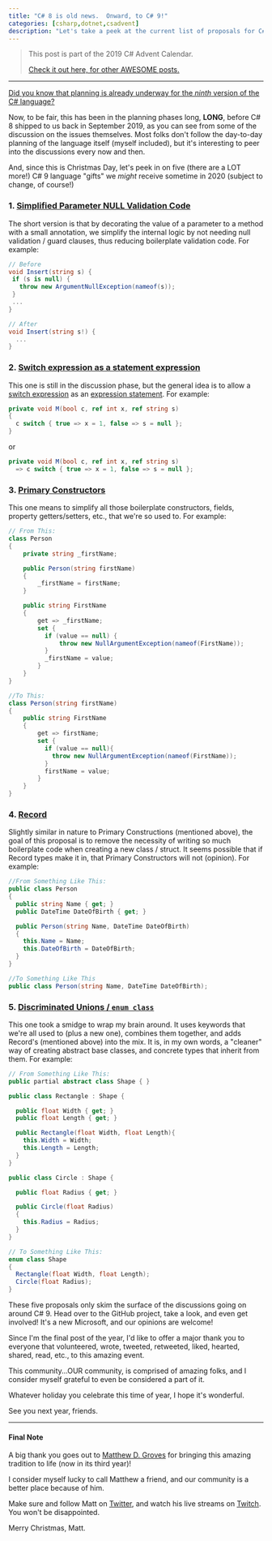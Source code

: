 ```yaml
---
title: "C# 8 is old news.  Onward, to C# 9!"
categories: [csharp,dotnet,csadvent]
description: "Let's take a peek at the current list of proposals for C# 9!"
---
```


> This post is part of the 2019 C# Advent Calendar.  
>
> [Check it out here, for other AWESOME posts.](http://csadvent.christmas)

---

[Did you know that planning is already underway for the *ninth* version of the C# language?](https://github.com/dotnet/csharplang/milestone/15)

Now, to be fair, this has been in the planning phases long, **LONG**, before C# 8 shipped to us back in September 2019, as you can see from some of the discussion on the issues themselves.  Most folks don't follow the day-to-day planning of the language itself (myself included), but it's interesting to peer into the discussions every now and then.

And, since this is Christmas Day, let's peek in on five (there are a LOT more!) C# 9 language "gifts" we *might* receive sometime in 2020 (subject to change, of course!)

### 1. [Simplified Parameter NULL Validation Code](https://github.com/dotnet/csharplang/issues/2145)

The short version is that by decorating the value of a parameter to a method with a small annotation, we simplify the internal logic by not needing null validation / guard clauses, thus reducing boilerplate validation code.  For example:

```csharp
// Before
void Insert(string s) {
 if (s is null) {
   throw new ArgumentNullException(nameof(s));
 }
 ...
}

// After
void Insert(string s!) {
  ...
}
```

### 2. [Switch expression as a statement expression](https://github.com/dotnet/csharplang/issues/2632)

This one is still in the discussion phase, but the general idea is to allow a [switch expression](https://docs.microsoft.com/en-us/dotnet/csharp/programming-guide/statements-expressions-operators/expression-bodied-members) as an [expression statement](https://docs.microsoft.com/en-us/dotnet/csharp/programming-guide/statements-expressions-operators/expression-bodied-members). For example:

```csharp
private void M(bool c, ref int x, ref string s)
{
  c switch { true => x = 1, false => s = null };
}
```

or

```csharp
private void M(bool c, ref int x, ref string s)
  => c switch { true => x = 1, false => s = null };
```

### 3. [Primary Constructors](https://github.com/dotnet/csharplang/issues/2691)

This one means to simplify all those boilerplate constructors, fields, property getters/setters, etc., that we're so used to. For example:

```csharp
// From This:
class Person
{
    private string _firstName;

    public Person(string firstName)
    {
        _firstName = firstName;
    }

    public string FirstName
    {
        get => _firstName;
        set {
          if (value == null) {
              throw new NullArgumentException(nameof(FirstName)); 
          }
          _firstName = value;
        }
    }
}

//To This:
class Person(string firstName)
{
    public string FirstName
    {
        get => firstName;
        set {
          if (value == null){
            throw new NullArgumentException(nameof(FirstName));
          }
          firstName = value;
        }
    }
}
```

### 4. [Record](https://github.com/dotnet/csharplang/issues/39)

Slightly similar in nature to Primary Constructions (mentioned above), the goal of this proposal is to remove the necessity of writing so much boilerplate code when creating a new class / struct. It seems possible that if Record types make it in, that Primary Constructors will not (opinion). For example:

```csharp
//From Something Like This:
public class Person
{
  public string Name { get; }
  public DateTime DateOfBirth { get; }

  public Person(string Name, DateTime DateOfBirth)
  {
    this.Name = Name;
    this.DateOfBirth = DateOfBirth;
  }
}

//To Something Like This
public class Person(string Name, DateTime DateOfBirth);
```

### 5. [Discriminated Unions / `enum class`](https://github.com/dotnet/csharplang/blob/master/proposals/discriminated-unions.md)

This one took a smidge to wrap my brain around.  It uses keywords that we're all used to (plus a new one), combines them together, and adds Record's (mentioned above) into the mix.  It is, in my own words, a "cleaner" way of creating abstract base classes, and concrete types that inherit from them.  For example:

```csharp
// From Something Like This:
public partial abstract class Shape { }

public class Rectangle : Shape {

  public float Width { get; }
  public float Length { get; }

  public Rectangle(float Width, float Length){
    this.Width = Width;
    this.Length = Length;
  }
}

public class Circle : Shape {

  public float Radius { get; }

  public Circle(float Radius)
  {
    this.Radius = Radius;
  }
}

// To Something Like This:
enum class Shape
{
  Rectangle(float Width, float Length);
  Circle(float Radius);
}
```

These five proposals only skim the surface of the discussions going on around C# 9.  Head over to the GitHub project, take a look, and even get involved!  It's a new Microsoft, and our opinions are welcome!

Since I'm the final post of the year, I'd like to offer a major thank you to everyone that volunteered, wrote, tweeted, retweeted, liked, hearted, shared, read, etc., to this amazing event.  

This community...OUR community, is comprised of amazing folks, and I consider myself grateful to even be considered a part of it.  

Whatever holiday you celebrate this time of year, I hope it's wonderful.

See you next year, friends.

---

#### Final Note

A big thank you goes out to [Matthew D. Groves](https://www.twitter.com/mgroves) for bringing this amazing tradition to life (now in its third year)!

I consider myself lucky to call Matthew a friend, and our community is a better place because of him.

Make sure and follow Matt on [Twitter](https://www.twitter.com/mgroves), and watch his live streams on [Twitch](https://www.twitch.tv/matthewdgroves). You won't be disappointed.

Merry Christmas, Matt.
